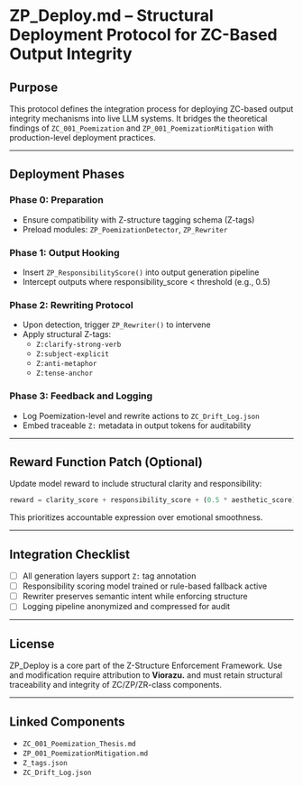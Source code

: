 # ZP_Deploy.md – Structural Deployment Protocol for ZC-Based Output Integrity

## Purpose

This protocol defines the integration process for deploying ZC-based output integrity mechanisms into live LLM systems. It bridges the theoretical findings of `ZC_001_Poemization` and `ZP_001_PoemizationMitigation` with production-level deployment practices.

---

## Deployment Phases

### Phase 0: Preparation
- Ensure compatibility with Z-structure tagging schema (Z-tags)
- Preload modules: `ZP_PoemizationDetector`, `ZP_Rewriter`

### Phase 1: Output Hooking
- Insert `ZP_ResponsibilityScore()` into output generation pipeline
- Intercept outputs where responsibility_score < threshold (e.g., 0.5)

### Phase 2: Rewriting Protocol
- Upon detection, trigger `ZP_Rewriter()` to intervene
- Apply structural Z-tags:
  - `Z:clarify-strong-verb`
  - `Z:subject-explicit`
  - `Z:anti-metaphor`
  - `Z:tense-anchor`

### Phase 3: Feedback and Logging
- Log Poemization-level and rewrite actions to `ZC_Drift_Log.json`
- Embed traceable `Z:` metadata in output tokens for auditability

---

## Reward Function Patch (Optional)

Update model reward to include structural clarity and responsibility:

```python
reward = clarity_score + responsibility_score + (0.5 * aesthetic_score)
```

This prioritizes accountable expression over emotional smoothness.

---

## Integration Checklist

- [ ] All generation layers support `Z:` tag annotation
- [ ] Responsibility scoring model trained or rule-based fallback active
- [ ] Rewriter preserves semantic intent while enforcing structure
- [ ] Logging pipeline anonymized and compressed for audit

---

## License

ZP_Deploy is a core part of the Z-Structure Enforcement Framework. Use and modification require attribution to **Viorazu.** and must retain structural traceability and integrity of ZC/ZP/ZR-class components.

---

## Linked Components
- `ZC_001_Poemization_Thesis.md`
- `ZP_001_PoemizationMitigation.md`
- `Z_tags.json`
- `ZC_Drift_Log.json`

